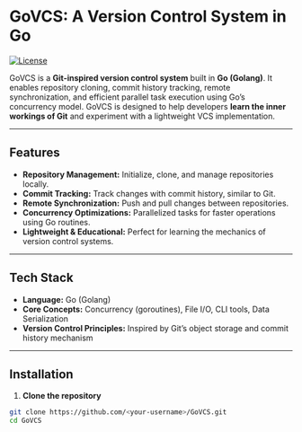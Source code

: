 # GoVCS: A Version Control System in Go

[![License](https://img.shields.io/badge/license-MIT-blue.svg)](LICENSE)

GoVCS is a **Git-inspired version control system** built in **Go (Golang)**. It enables repository cloning, commit history tracking, remote synchronization, and efficient parallel task execution using Go’s concurrency model. GoVCS is designed to help developers **learn the inner workings of Git** and experiment with a lightweight VCS implementation.

---

## Features

- **Repository Management:** Initialize, clone, and manage repositories locally.  
- **Commit Tracking:** Track changes with commit history, similar to Git.  
- **Remote Synchronization:** Push and pull changes between repositories.  
- **Concurrency Optimizations:** Parallelized tasks for faster operations using Go routines.  
- **Lightweight & Educational:** Perfect for learning the mechanics of version control systems.  

---

## Tech Stack

- **Language:** Go (Golang)  
- **Core Concepts:** Concurrency (goroutines), File I/O, CLI tools, Data Serialization  
- **Version Control Principles:** Inspired by Git’s object storage and commit history mechanism  

---

## Installation

1. **Clone the repository**  
```bash
git clone https://github.com/<your-username>/GoVCS.git
cd GoVCS
